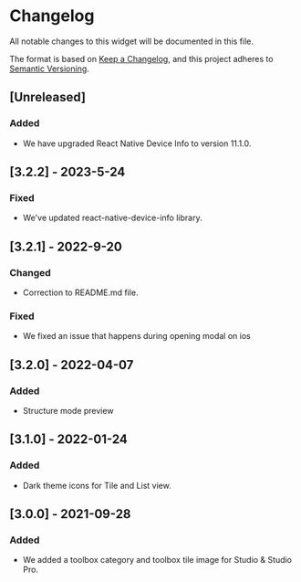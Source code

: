 # Changelog

All notable changes to this widget will be documented in this file.

The format is based on [Keep a Changelog](https://keepachangelog.com/en/1.0.0/), and this project adheres to [Semantic Versioning](https://semver.org/spec/v2.0.0.html).

## [Unreleased]

### Added

-   We have upgraded React Native Device Info to version 11.1.0.

## [3.2.2] - 2023-5-24

### Fixed

-   We've updated react-native-device-info library.

## [3.2.1] - 2022-9-20

### Changed

-   Correction to README.md file.

### Fixed

-   We fixed an issue that happens during opening modal on ios

## [3.2.0] - 2022-04-07

### Added

-   Structure mode preview

## [3.1.0] - 2022-01-24

### Added

-   Dark theme icons for Tile and List view.

## [3.0.0] - 2021-09-28

### Added

-   We added a toolbox category and toolbox tile image for Studio & Studio Pro.
